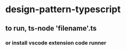 # design-pattern-typescript 


<h2>to run, ts-node 'filename'.ts</h2>
<h3>or install vscode extension code runner</h3> 
